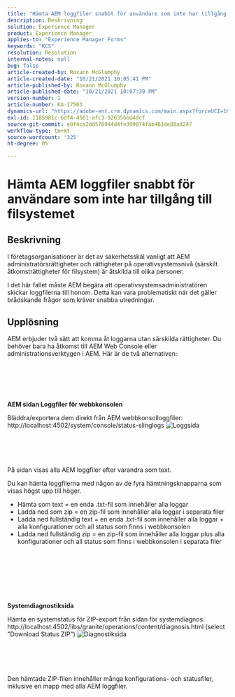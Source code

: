 ```yaml
---
title: "Hämta AEM loggfiler snabbt för användare som inte har tillgång till filsystemet"
description: Beskrivning
solution: Experience Manager
product: Experience Manager
applies-to: "Experience Manager Forms"
keywords: "KCS"
resolution: Resolution
internal-notes: null
bug: false
article-created-by: Roxann McGlumphy
article-created-date: "10/21/2021 10:05:41 PM"
article-published-by: Roxann McGlumphy
article-published-date: "10/21/2021 10:07:39 PM"
version-number: 1
article-number: KA-17503
dynamics-url: "https://adobe-ent.crm.dynamics.com/main.aspx?forceUCI=1&pagetype=entityrecord&etn=knowledgearticle&id=3fcd1d03-bb32-ec11-b6e5-000d3a5ba97a"
exl-id: 1185981c-6df4-4561-afc3-92635bbd4dcf
source-git-commit: e8f4ca2dd578944d4fe399074fab461de88ad247
workflow-type: tm+mt
source-wordcount: '325'
ht-degree: 0%

---
```


# Hämta AEM loggfiler snabbt för användare som inte har tillgång till filsystemet

## Beskrivning


I företagsorganisationer är det av säkerhetsskäl vanligt att AEM administratörsrättigheter och rättigheter på operativsystemsnivå (särskilt åtkomsträttigheter för filsystem) är åtskilda till olika personer.

I det här fallet måste AEM begära att operativsystemsadministratören skickar loggfilerna till honom. Detta kan vara problematiskt när det gäller brådskande frågor som kräver snabba utredningar.


## Upplösning


AEM erbjuder två sätt att komma åt loggarna utan särskilda rättigheter. Du behöver bara ha åtkomst till AEM Web Console eller administrationsverktygen i AEM. Här är de två alternativen:
<br><br><br><br> <br><br>


<b>AEM sidan Loggfiler för webbkonsolen</b>

Bläddra/exportera dem direkt från AEM webbkonsolloggfiler: http://localhost:4502/system/console/status-slinglogs
![Loggsida](https://helpx.adobe.com/aem-forms/kb/getting-log-files-directly-from-aem/jcr%3acontent/main-pars/image.img.png/Capture1.PNG "Loggsida")<br><br><br><br> <br><br>
På sidan visas alla AEM loggfiler efter varandra som text.

Du kan hämta loggfilerna med någon av de fyra hämtningsknapparna som visas högst upp till höger.

- Hämta som text = en enda .txt-fil som innehåller alla loggar
- Ladda ned som zip = en zip-fil som innehåller alla loggar i separata filer
- Ladda ned fullständig text = en enda .txt-fil som innehåller alla loggar + alla konfigurationer och all status som finns i webbkonsolen
- Ladda ned fullständig zip = en zip-fil som innehåller alla loggar plus alla konfigurationer och all status som finns i webbkonsolen i separata filer

<br><br><br><br> <br><br>


<b>Systemdiagnostiksida</b>

Hämta en systemstatus för ZIP-export från sidan för systemdiagnos: http://localhost:4502/libs/granite/operations/content/diagnosis.html (select&quot;Download Status ZIP&quot;)
![Diagnostiksida](https://helpx.adobe.com/aem-forms/kb/getting-log-files-directly-from-aem/jcr%3acontent/main-pars/image_0.img.png/Capture2.PNG "Diagnostiksida")<br><br><br><br> <br><br>
Den hämtade ZIP-filen innehåller många konfigurations- och statusfiler, inklusive en mapp med alla AEM loggfiler.
